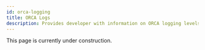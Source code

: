 ```yaml
---
id: orca-logging
title: ORCA Logs
description: Provides developer with information on ORCA logging levels and Cloudwatch logs delivery.
---
```


This page is currently under construction.
